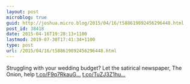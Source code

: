```yaml
---
layout: post
microblog: true
guid: http://joshua.micro.blog/2015/04/16/t588619892456296448.html
post_id: 38418
date: 2015-04-16T19:28:13+1100
lastmod: 2019-07-30T17:41:34+1100
type: post
url: /2015/04/16/t588619892456296448.html
---
```

Struggling with your wedding budget? Let the satirical newspaper, The Onion, help [t.co/F9q7RkauG...](http://t.co/F9q7RkauGS) [t.co/TuZJ3Z1hu...](http://t.co/TuZJ3Z1hum)
